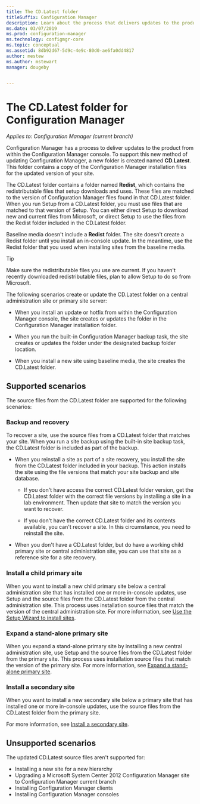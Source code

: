 ```yaml
---
title: The CD.Latest folder
titleSuffix: Configuration Manager
description: Learn about the process that delivers updates to the product from within the Configuration Manager console.
ms.date: 03/07/2019
ms.prod: configuration-manager
ms.technology: configmgr-core
ms.topic: conceptual
ms.assetid: 8db92d67-5d9c-4e9c-80d0-ae6fa0dd4817
author: mestew
ms.author: mstewart
manager: dougeby


---
```


# The CD.Latest folder for Configuration Manager

*Applies to: Configuration Manager (current branch)*

Configuration Manager has a process to deliver updates to the product from within the Configuration Manager console. To support this new method of updating Configuration Manager, a new folder is created named **CD.Latest**. This folder contains a copy of the Configuration Manager installation files for the updated version of your site.  

The CD.Latest folder contains a folder named **Redist**, which contains the redistributable files that setup downloads and uses. These files are matched to the version of Configuration Manager files found in that CD.Latest folder. When you run Setup from a CD.Latest folder, you must use files that are matched to that version of Setup. You can either direct Setup to download new and current files from Microsoft, or direct Setup to use the files from the Redist folder included in the CD.Latest folder.

Baseline media doesn't include a **Redist** folder. The site doesn't create a Redist folder until you install an in-console update. In the meantime, use the Redist folder that you used when installing sites from the baseline media.  

> [!TIP]  
> Make sure the redistributable files you use are current. If you haven't recently downloaded redistributable files, plan to allow Setup to do so from Microsoft.   

The following scenarios create or update the CD.Latest folder on a central administration site or primary site server:  

- When you install an update or hotfix from within the Configuration Manager console, the site creates or updates the folder in the Configuration Manager installation folder.  

- When you run the built-in Configuration Manager backup task, the site creates or updates the folder under the designated backup folder location.  

- When you install a new site using baseline media, the site creates the CD.Latest folder.


## Supported scenarios

The source files from the CD.Latest folder are supported for the following scenarios:  

### Backup and recovery
To recover a site, use the source files from a CD.Latest folder that matches your site. When you run a site backup using the built-in site backup task, the CD.Latest folder is included as part of the backup.

- When you reinstall a site as part of a site recovery, you install the site from the CD.Latest folder included in your backup. This action installs the site using the file versions that match your site backup and site database.  

    - If you don't have access the correct CD.Latest folder version, get the CD.Latest folder with the correct file versions by installing a site in a lab environment. Then update that site to match the version you want to recover.  

    - If you don't have the correct CD.Latest folder and its contents available, you can't recover a site. In this circumstance, you need to reinstall the site.  

- When you don't have a CD.Latest folder, but do have a working child primary site or central administration site, you can use that site as a reference site for a site recovery.  

### Install a child primary site
When you want to install a new child primary site below a central administration site that has installed one or more in-console updates, use Setup and the source files from the CD.Latest folder from the central administration site. This process uses installation source files that match the version of the central administration site. For more information, see [Use the Setup Wizard to install sites](/sccm/core/servers/deploy/install/use-the-setup-wizard-to-install-sites).  

### Expand a stand-alone primary site
When you expand a stand-alone primary site by installing a new central administration site, use Setup and the source files from the CD.Latest folder from the primary site. This process uses installation source files that match the version of the primary site. For more information, see [Expand a stand-alone primary site](/sccm/core/servers/deploy/install/use-the-setup-wizard-to-install-sites#bkmk_expand).

### Install a secondary site
<!-- SCCMDocs-pr issue #3164 -->
When you want to install a new secondary site below a primary site that has installed one or more in-console updates, use the source files from the CD.Latest folder from the primary site. 

For more information, see [Install a secondary site](/sccm/core/servers/deploy/install/use-the-setup-wizard-to-install-sites#bkmk_secondary). 


## Unsupported scenarios

The updated CD.Latest source files aren't supported for:  

- Installing a new site for a new hierarchy  
- Upgrading a Microsoft System Center 2012 Configuration Manager site to Configuration Manager current branch
- Installing Configuration Manager clients
- Installing Configuration Manager consoles
